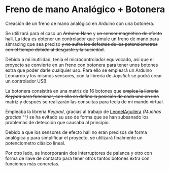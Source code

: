 # Freno de mano Analógico + Botonera
Creación de un freno de mano analógico en Arduino con una botonera.

Se utilizará para el caso un ~~Arduino Nano~~ y ~~un sensor magnético de efecto hall~~. La idea es obtener un controlador que simule un freno de mano para simracing que sea preciso ~~y no sufra los defectos de los potenciometros con el tiempo debido al desgaste y la suciedad~~.

Debido a mi inutilidad, tenía el microcontrolador equivocado, así que el proyecto se convierte en un freno con botonera para tener unos botones extra que poder darle cualquier uso. Para ello se empleará un Arduino Leonardo y los mismos sensores, con la librería de *Joystick* se podrá crear un controlador USB.

La botonera consistirá en una matriz de 16 botones que ~~emplea la librería *Keypad* para funcionar, con ella se define la posición de cada uno en una matriz y después se realizarán las consultas para tecla de mi mando virtual~~.

Empleaba la librería *Keypad*, gracias al trabajo de [LeonelAguilera](https://github.com/LeonelAguilera) *(Muchas gracias ^^)* se ha evitado su uso de forma que se han subsanado los problemas de detección que causaba al principio. 

Debido a que los sensores de efecto hall no eran precisos de forma analógica y para simplificar el proyecto, se utilizará finalmente un potenciometro clásico lineal.

Por otro lado, se incorporarán dos interruptores de palanca y otro con forma de llave de contacto para tener otros tantos botones extra con funciones más concretas.
